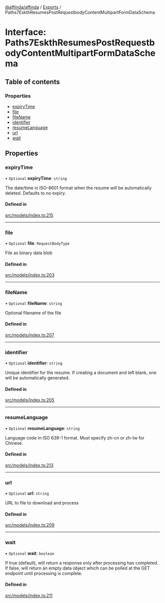 [@affinda/affinda](../README.md) / [Exports](../modules.md) / Paths7EskthResumesPostRequestbodyContentMultipartFormDataSchema

# Interface: Paths7EskthResumesPostRequestbodyContentMultipartFormDataSchema

## Table of contents

### Properties

- [expiryTime](Paths7EskthResumesPostRequestbodyContentMultipartFormDataSchema.md#expirytime)
- [file](Paths7EskthResumesPostRequestbodyContentMultipartFormDataSchema.md#file)
- [fileName](Paths7EskthResumesPostRequestbodyContentMultipartFormDataSchema.md#filename)
- [identifier](Paths7EskthResumesPostRequestbodyContentMultipartFormDataSchema.md#identifier)
- [resumeLanguage](Paths7EskthResumesPostRequestbodyContentMultipartFormDataSchema.md#resumelanguage)
- [url](Paths7EskthResumesPostRequestbodyContentMultipartFormDataSchema.md#url)
- [wait](Paths7EskthResumesPostRequestbodyContentMultipartFormDataSchema.md#wait)

## Properties

### expiryTime

• `Optional` **expiryTime**: `string`

The date/time in ISO-8601 format when the resume will be automatically deleted.  Defaults to no expiry.

#### Defined in

[src/models/index.ts:215](https://github.com/affinda/affinda-typescript/blob/30e5a05/src/models/index.ts#L215)

___

### file

• `Optional` **file**: `RequestBodyType`

File as binary data blob

#### Defined in

[src/models/index.ts:203](https://github.com/affinda/affinda-typescript/blob/30e5a05/src/models/index.ts#L203)

___

### fileName

• `Optional` **fileName**: `string`

Optional filename of the file

#### Defined in

[src/models/index.ts:207](https://github.com/affinda/affinda-typescript/blob/30e5a05/src/models/index.ts#L207)

___

### identifier

• `Optional` **identifier**: `string`

Unique identifier for the resume. If creating a document and left blank, one will be automatically generated.

#### Defined in

[src/models/index.ts:205](https://github.com/affinda/affinda-typescript/blob/30e5a05/src/models/index.ts#L205)

___

### resumeLanguage

• `Optional` **resumeLanguage**: `string`

Language code in ISO 639-1 format. Must specify zh-cn or zh-tw for Chinese.

#### Defined in

[src/models/index.ts:213](https://github.com/affinda/affinda-typescript/blob/30e5a05/src/models/index.ts#L213)

___

### url

• `Optional` **url**: `string`

URL to file to download and process

#### Defined in

[src/models/index.ts:209](https://github.com/affinda/affinda-typescript/blob/30e5a05/src/models/index.ts#L209)

___

### wait

• `Optional` **wait**: `boolean`

If true (default), will return a response only after processing has completed. If false, will return an empty data object which can be polled at the GET endpoint until processing is complete.

#### Defined in

[src/models/index.ts:211](https://github.com/affinda/affinda-typescript/blob/30e5a05/src/models/index.ts#L211)
